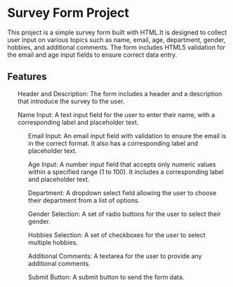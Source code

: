 <h1>Survey Form Project</h1>
<p>This project is a simple survey form built with HTML.It is designed to collect user input on various topics such as name, email, age, department, gender, hobbies, and additional comments. The form includes HTML5 validation for the email and age input fields to ensure correct data entry.</p>
<h2>Features</h2>
<ol>Header and Description: The form includes a header and a description that introduce the survey to the user.</ol>
<ol>Name Input: A text input field for the user to enter their name, with a corresponding label and placeholder text.
<ol>Email Input: An email input field with validation to ensure the email is in the correct format. It also has a corresponding label and placeholder text.</ol>
<ol>Age Input: A number input field that accepts only numeric values within a specified range (1 to 100). It includes a corresponding label and placeholder text.</ol>
<ol>Department: A dropdown select field allowing the user to choose their department from a list of options.</ol>
<ol>Gender Selection: A set of radio buttons for the user to select their gender.</ol>
<ol>Hobbies Selection: A set of checkboxes for the user to select multiple hobbies.</ol>
<ol>Additional Comments: A textarea for the user to provide any additional comments.</ol>
<ol>Submit Button: A submit button to send the form data.</ol>

